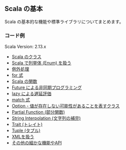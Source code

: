 ## Scala の基本

Scala の基本的な機能や標準ライブラリについてまとめます。

### コード例

Scala Version: 2.13.x

+ [Scala のクラス](src/test/scala/dev/nomadblacky/scala_examples/basics/ClassSpec.scala)
+ [Scala で列挙体 (Enum) を扱う](src/test/scala/dev/nomadblacky/scala_examples/basics/EnumInScalaSpec.scala)
+ [例外処理](src/test/scala/dev/nomadblacky/scala_examples/basics/ExceptionSpec.scala)
+ [for 式](src/test/scala/dev/nomadblacky/scala_examples/basics/ForSpec.scala)
+ [Scala の関数](src/test/scala/dev/nomadblacky/scala_examples/basics/FunctionSpec.scala)
+ [Future による非同期プログラミング](src/test/scala/dev/nomadblacky/scala_examples/basics/FutureSpec.scala)
+ [lazy による遅延評価](src/test/scala/dev/nomadblacky/scala_examples/basics/LazySpec.scala)
+ [match 式](src/test/scala/dev/nomadblacky/scala_examples/basics/MatchSpec.scala)
+ [Option - 値が存在しない可能性があることを表すクラス](src/test/scala/dev/nomadblacky/scala_examples/basics/OptionSpec.scala)
+ [Partial Function (部分関数)](src/test/scala/dev/nomadblacky/scala_examples/basics/PartialFunctionSpec.scala)
+ [String Interpolation (文字列の補完)](src/test/scala/dev/nomadblacky/scala_examples/basics/StringInterpolationSpec.scala)
+ [Trait (トレイト)](src/test/scala/dev/nomadblacky/scala_examples/basics/TraitSpec.scala)
+ [Tuple (タプル)](src/test/scala/dev/nomadblacky/scala_examples/basics/TupleSpec.scala)
+ [XMLを扱う](src/test/scala/dev/nomadblacky/scala_examples/basics/XmlSpec.scala)
+ [その他の細かな機能やAPI](src/test/scala/dev/nomadblacky/scala_examples/basics/VariousFeaturesSpec.scala)
